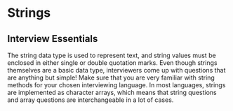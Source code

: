 # Strings

## Interview Essentials

The string data type is used to represent text, and string values must be enclosed in either single or double quotation marks. Even though strings themselves are a basic data type, interviewers come up with questions that are anything but simple! Make sure that you are very familiar with string methods for your chosen interviewing language. In most languages, strings are implemented as character arrays, which means that string questions and array questions are interchangeable in a lot of cases.
